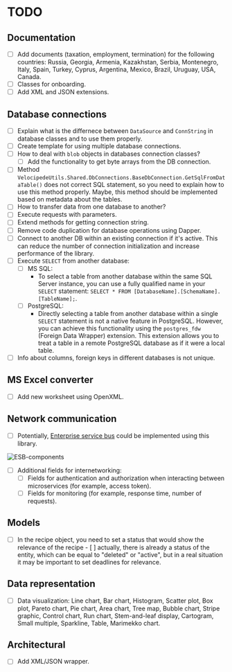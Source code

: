 # TODO 

## Documentation 

- [ ] Add documents (taxation, employment, termination) for the following countries: Russia, Georgia, Armenia, Kazakhstan, Serbia, Montenegro, Italy, Spain, Turkey, Cyprus, Argentina, Mexico, Brazil, Uruguay, USA, Canada.
- [ ] Classes for onboarding.
- [ ] Add XML and JSON extensions.

## Database connections 

- [ ] Explain what is the differnece between `DataSource` and `ConnString` in database classes and to use them properly. 
- [ ] Create template for using multiple database connections.
- [ ] How to deal with `blob` objects in databases connection classes?
    - [ ] Add the functionality to get byte arrays from the DB connection.
- [ ] Method `VelocipedeUtils.Shared.DbConnections.BaseDbConnection.GetSqlFromDataTable()` does not correct SQL statement, so you need to explain how to use this method properly. Maybe, this method should be implemented based on metadata about the tables.
- [ ] How to transfer data from one database to another?
- [ ] Execute requests with parameters.
- [ ] Extend methods for getting connection string.
- [ ] Remove code duplication for database operations using Dapper.
- [ ] Connect to another DB within an existing connection if it's active. This can reduce the number of connection initialization and increase performance of the library.
- [ ] Execute `SELECT` from another database:
    - [ ] MS SQL:
        - To select a table from another database within the same SQL Server instance, you can use a fully qualified name in your `SELECT` statement: `SELECT * FROM [DatabaseName].[SchemaName].[TableName];`.
    - [ ] PostgreSQL:
        - Directly selecting a table from another database within a single `SELECT` statement is not a native feature in PostgreSQL. However, you can achieve this functionality using the `postgres_fdw` (Foreign Data Wrapper) extension. This extension allows you to treat a table in a remote PostgreSQL database as if it were a local table.
- [ ] Info about columns, foreign keys in different databases is not unique.

## MS Excel converter 

- [ ] Add new worksheet using OpenXML. 

## Network communication 

- [ ] Potentially, [Enterprise service bus](https://en.wikipedia.org/wiki/Enterprise_service_bus) could be implemented using this library.

![ESB-components](https://upload.wikimedia.org/wikipedia/commons/thumb/1/1d/ESB_Component_Hive.png/330px-ESB_Component_Hive.png)

- [ ] Additional fields for internetworking:
    - [ ] Fields for authentication and authorization when interacting between microservices (for example, access token).
    - [ ] Fields for monitoring (for example, response time, number of requests).

## Models

- [ ] In the recipe object, you need to set a status that would show the relevance of the recipe - [ ] actually, there is already a status of the entity, which can be equal to "deleted" or "active", but in a real situation it may be important to set deadlines for relevance.

## Data representation

- [ ] Data visualization: Line chart, Bar chart, Histogram, Scatter plot, Box plot, Pareto chart, Pie chart, Area chart, Tree map, Bubble chart, Stripe graphic, Control chart, Run chart, Stem-and-leaf display, Cartogram, Small multiple, Sparkline, Table, Marimekko chart. 

## Architectural 

- [ ] Add XML/JSON wrapper.
